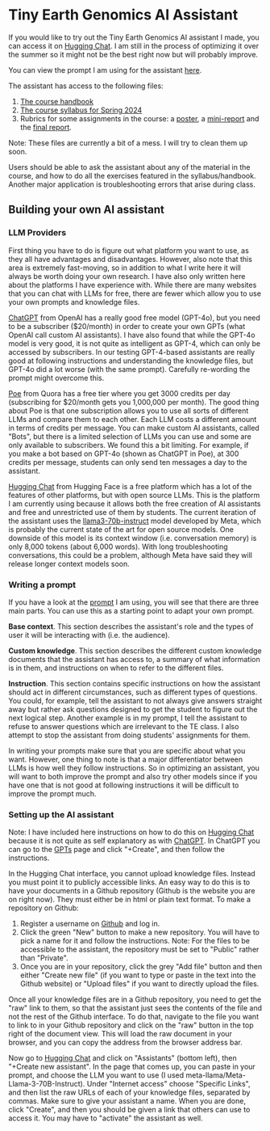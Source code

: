 # Tiny Earth Genomics AI Assistant

If you would like to try out the Tiny Earth Genomics AI assistant I made, you can access it on [Hugging Chat](https://hf.co/chat/assistant/666773d008ce33273d7057e1). I am still in the process of optimizing it over the summer so it might not be the best right now but will probably improve.

You can view the prompt I am using for the assistant [here](prompts/TEG_bot_prompt.md).

The assistant has access to the following files:

1. [The course handbook](knowledge_files/handbook/Handbook_SP2024.docx.md)
2. [The course syllabus for Spring 2024](knowledge_files/syllabus/PHMSCI_254_syllabus_SP2024.docx.md)
3. Rubrics for some assignments in the course: a [poster](knowledge_files/poster_rubric/Poster_rubric.md), a [mini-report](knowledge_files/mini_report_rubric/Mini_report_rubric.md) and the [final report](knowledge_files/final_report_rubric/Final_report_rubric.md).

Note: These files are currently a bit of a mess. I will try to clean them up soon.

Users should be able to ask the assistant about any of the material in the course, and how to do all the exercises featured in the syllabus/handbook. Another major application is troubleshooting errors that arise during class. 

## Building your own AI assistant

### LLM Providers

First thing you have to do is figure out what platform you want to use, as they all have advantages and disadvantages. However, also note that this area is extremely fast-moving, so in addition to what I write here it will always be worth doing your own research. I have also only written here about the platforms I have experience with. While there are many websites that you can chat with LLMs for free, there are fewer which allow you to use your own prompts and knowledge files.

[ChatGPT](https://chat.openai.com) from OpenAI has a really good free model (GPT-4o), but you need to be a subscriber ($20/month) in order to create your own GPTs (what OpenAI call custom AI assistants). I have also found that while the GPT-4o model is very good, it is not quite as intelligent as GPT-4, which can only be accessed by subscribers. In our testing GPT-4-based assistants are really good at following instructions and understanding the knowledge files, but GPT-4o did a lot worse (with the same prompt). Carefully re-wording the prompt might overcome this.

[Poe](https://poe.com) from Quora has a free tier where you get 3000 credits per day (subscribing for $20/month gets you 1,000,000 per month). The good thing about Poe is that one subscription allows you to use all sorts of different LLMs and compare them to each other. Each LLM costs a different amount in terms of credits per message. You can make custom AI assistants, called "Bots", but there is a limited selection of LLMs you can use and some are only available to subscribers. We found this a bit limiting. For example, if you make a bot based on GPT-4o (shown as ChatGPT in Poe), at 300 credits per message, students can only send ten messages a day to the assistant.

[Hugging Chat](https://huggingface.co/chat/) from Hugging Face is a free platform which has a lot of the features of other platforms, but with open source LLMs. This is the platform I am currently using because it allows both the free creation of AI assistants and free and unrestricted use of them by students. The current iteration of the assistant uses the [llama3-70b-instruct](https://huggingface.co/meta-llama/Meta-Llama-3-70B-Instruct) model developed by Meta, which is probably the current state of the art for open source models. One downside of this model is its context window (i.e. conversation memory) is only 8,000 tokens (about 6,000 words). With long troubleshooting conversations, this could be a problem, although Meta have said they will release longer context models soon.

### Writing a prompt

If you have a look at the [prompt](prompts/TEG_bot_prompt.md) I am using, you will see that there are three main parts. You can use this as a starting point to adapt your own prompt. 

**Base context**. This section describes the assistant's role and the types of user it will be interacting with (i.e. the audience). 

**Custom knowledge**. This section describes the different custom knowledge documents that the assistant has access to, a summary of what information is in them, and instructions on when to refer to the different files.

**Instruction**. This section contains specific instructions on how the assistant should act in different circumstances, such as different types of questions. You could, for example, tell the assistant to not always give answers straight away but rather ask questions designed to get the student to figure out the next logical step. Another example is in my prompt, I tell the assistant to refuse to answer questions which are irrelevant to the TE class. I also attempt to stop the assistant from doing students' assignments for them.

In writing your prompts make sure that you are specific about what you want. However, one thing to note is that a major differentiator between LLMs is how well they follow instructions. So in optimizing an assistant, you will want to both improve the prompt and also try other models since if you have one that is not good at following instructions it will be difficult to improve the prompt much.

### Setting up the AI assistant

Note: I have included here instructions on how to do this on [Hugging Chat](https://huggingface.co/chat/) because it is not quite as self explanatory as with [ChatGPT](https://chat.openai.com). In ChatGPT you can go to the [GPTs](https://chatgpt.com/gpts) page and click "+Create", and then follow the instructions. 

In the Hugging Chat interface, you cannot upload knowledge files. Instead you must point it to publicly accessible links. An easy way to do this is to have your documents in a Github repository (Github is the website you are on right now). They must either be in html or plain text format. To make a repository on Github:

1. Register a username on [Github](https://github.com) and log in.
2. Click the green "New" button to make a new repository. You will have to pick a name for it and follow the instructions. Note: For the files to be accessible to the assistant, the repository must be set to "Public" rather than "Private".
3. Once you are in your repository, click the grey "Add file" button and then either "Create new file" (if you want to type or paste in the text into the Github website) or "Upload files" if you want to directly upload the files.

Once all your knowledge files are in a Github repository, you need to get the "raw" link to them, so that the assistant just sees the contents of the file and not the rest of the Github interface. To do that, navigate to the file you want to link to in your Github repository and click on the "raw" button in the top right of the document view. This will load the raw document in your browser, and you can copy the address from the browser address bar. 

Now go to [Hugging Chat](https://huggingface.co/chat/) and click on "Assistants" (bottom left), then "+Create new assistant". In the page that comes up, you can paste in your prompt, and choose the LLM you want to use (I used meta-llama/Meta-Llama-3-70B-Instruct). Under "Internet access" choose "Specific Links", and then list the raw URLs of each of your knowledge files, separated by commas. Make sure to give your assistant a name. When you are done, click "Create", and then you should be given a link that others can use to access it. You may have to "activate" the assistant as well.
